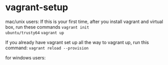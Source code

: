 # vagrant-setup
mac/unix users:
If this is your first time, after you install vagrant and virtual box, run these commands
<code>vagrant init ubuntu/trusty64</code>
<code>vagrant up</code>

If you already have vagrant set up all the way to vagrant up, run this command:
<code>vagrant reload --provision</code>


for windows users:
